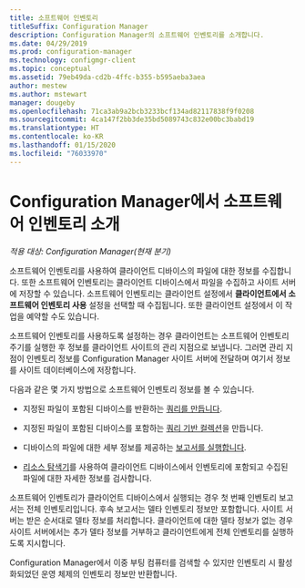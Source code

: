 ```yaml
---
title: 소프트웨어 인벤토리
titleSuffix: Configuration Manager
description: Configuration Manager의 소프트웨어 인벤토리를 소개합니다.
ms.date: 04/29/2019
ms.prod: configuration-manager
ms.technology: configmgr-client
ms.topic: conceptual
ms.assetid: 79eb49da-cd2b-4ffc-b355-b595aeba3aea
author: mestew
ms.author: mstewart
manager: dougeby
ms.openlocfilehash: 71ca3ab9a2bcb3233bcf134ad82117838f9f0208
ms.sourcegitcommit: 4ca147f2bb3de35bd5089743c832e00bc3babd19
ms.translationtype: HT
ms.contentlocale: ko-KR
ms.lasthandoff: 01/15/2020
ms.locfileid: "76033970"
---
```

# <a name="introduction-to-software-inventory-in-configuration-manager"></a>Configuration Manager에서 소프트웨어 인벤토리 소개

*적용 대상: Configuration Manager(현재 분기)*

소프트웨어 인벤토리를 사용하여 클라이언트 디바이스의 파일에 대한 정보를 수집합니다. 또한 소프트웨어 인벤토리는 클라이언트 디바이스에서 파일을 수집하고 사이트 서버에 저장할 수 있습니다. 소프트웨어 인벤토리는 클라이언트 설정에서 **클라이언트에서 소프트웨어 인벤토리 사용** 설정을 선택할 때 수집됩니다. 또한 클라이언트 설정에서 이 작업을 예약할 수도 있습니다.  

소프트웨어 인벤토리를 사용하도록 설정하는 경우 클라이언트는 소프트웨어 인벤토리 주기를 실행한 후 정보를 클라이언트 사이트의 관리 지점으로 보냅니다. 그러면 관리 지점이 인벤토리 정보를 Configuration Manager 사이트 서버에 전달하며 여기서 정보를 사이트 데이터베이스에 저장합니다.

 다음과 같은 몇 가지 방법으로 소프트웨어 인벤토리 정보를 볼 수 있습니다.  

- 지정된 파일이 포함된 디바이스를 반환하는 [쿼리를 만듭니다](../../../../core/servers/manage/create-queries.md).   

- 지정된 파일이 포함된 디바이스를 포함하는 [쿼리 기반 컬렉션](../../../../core/clients/manage/collections/introduction-to-collections.md)을 만듭니다.   

- 디바이스의 파일에 대한 세부 정보를 제공하는 [보고서를 실행합니다](../../../../core/servers/manage/reporting.md).

- [리소스 탐색기](../../../../core/clients/manage/inventory/use-resource-explorer-to-view-software-inventory.md)를 사용하여 클라이언트 디바이스에서 인벤토리에 포함되고 수집된 파일에 대한 자세한 정보를 검사합니다.   

 소프트웨어 인벤토리가 클라이언트 디바이스에서 실행되는 경우 첫 번째 인벤토리 보고서는 전체 인벤토리입니다. 후속 보고서는 델타 인벤토리 정보만 포함합니다. 사이트 서버는 받은 순서대로 델타 정보를 처리합니다. 클라이언트에 대한 델타 정보가 없는 경우 사이트 서버에서는 추가 델타 정보를 거부하고 클라이언트에게 전체 인벤토리를 실행하도록 지시합니다.  

 Configuration Manager에서 이중 부팅 컴퓨터를 검색할 수 있지만 인벤토리 시 활성화되었던 운영 체제의 인벤토리 정보만 반환합니다.  
